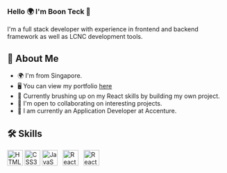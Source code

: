 ### Hello 🌍 I'm Boon Teck 👋
I'm a full stack developer with experience in frontend and backend framework as well as LCNC development tools.

## 🚀 About Me
*   🌍  I'm from Singapore.
*   🖥️  You can view my portfolio <a target="_blank" rel="noreferrer" href='https://boon-teck.github.io/'>here</a>
*   🧠  Currently brushing up on my React skills by building my own project.
*   🤝  I'm open to collaborating on interesting projects.
*   🧳  I am currently an Application Developer at Accenture.

## 🛠 Skills
<p align="left">
<a href="https://developer.mozilla.org/en-US/docs/Glossary/HTML5"><img src="https://raw.githubusercontent.com/danielcranney/readme-generator/main/public/icons/skills/html5-colored.svg" width="36" height="36" alt="HTML5" /></a>
<a href="#"><img src="https://raw.githubusercontent.com/danielcranney/readme-generator/main/public/icons/skills/css3-colored.svg" width="36" height="36" alt="CSS3" /></a>
<a href="https://developer.mozilla.org/en-US/docs/Web/JavaScript"><img src="https://raw.githubusercontent.com/danielcranney/readme-generator/main/public/icons/skills/javascript-colored.svg" width="36" height="36" alt="JavaScript" /></a> &nbsp;
<a href="https://reactjs.org/"><img src="https://raw.githubusercontent.com/danielcranney/readme-generator/main/public/icons/skills/react-colored.svg" width="36" height="36" alt="React" /></a> &nbsp;
<a href="https://docs.pega.com/"><img src="" width="36" height="36" alt="React" /></a> &nbsp;



<!--
**boon-teck/boon-teck** is a ✨ _special_ ✨ repository because its `README.md` (this file) appears on your GitHub profile.

Here are some ideas to get you started:

- 🔭 I’m currently working on ...
- 🌱 I’m currently learning ...
- 👯 I’m looking to collaborate on ...
- 🤔 I’m looking for help with ...
- 💬 Ask me about ...
- 📫 How to reach me: ...
- 😄 Pronouns: ...
- ⚡ Fun fact: ...
-->
